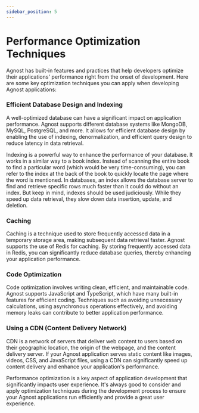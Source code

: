 ```yaml
---
sidebar_position: 5
---
```


# Performance Optimization Techniques

Agnost has built-in features and practices that help developers optimize their
applications' performance right from the onset of development. Here are some key
optimization techniques you can apply when developing Agnost applications:

### Efficient Database Design and Indexing

A well-optimized database can have a significant impact on application
performance. Agnost supports different database systems like MongoDB, MySQL,
PostgreSQL, and more. It allows for efficient database design by enabling the
use of indexing, denormalization, and efficient query design to reduce latency
in data retrieval.

Indexing is a powerful way to enhance the performance of your database. It works
in a similar way to a book index. Instead of scanning the entire book to find a
particular word (which would be very time-consuming), you can refer to the index
at the back of the book to quickly locate the page where the word is mentioned.
In databases, an index allows the database server to find and retrieve specific
rows much faster than it could do without an index. But keep in mind, indexes
should be used judiciously. While they speed up data retrieval, they slow down
data insertion, update, and deletion.

### Caching

Caching is a technique used to store frequently accessed data in a temporary
storage area, making subsequent data retrieval faster. Agnost supports the use
of Redis for caching. By storing frequently accessed data in Redis, you can
significantly reduce database queries, thereby enhancing your application
performance.

### Code Optimization

Code optimization involves writing clean, efficient, and maintainable code.
Agnost supports JavaScript and TypeScript, which have many built-in features for
efficient coding. Techniques such as avoiding unnecessary calculations, using
asynchronous operations effectively, and avoiding memory leaks can contribute to
better application performance.

### Using a CDN (Content Delivery Network)

CDN is a network of servers that deliver web content to users based on their
geographic location, the origin of the webpage, and the content delivery server.
If your Agnost application serves static content like images, videos, CSS, and
JavaScript files, using a CDN can significantly speed up content delivery and
enhance your application's performance.

Performance optimization is a key aspect of application development that
significantly impacts user experience. It's always good to consider and apply
optimization techniques during the development process to ensure your Agnost
applications run efficiently and provide a great user experience.
